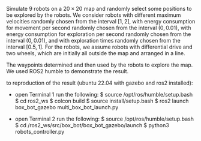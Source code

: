 Simulate $9$ robots on a $20\times20$ map and randomly select some positions to be explored by the robots. 
We consider robots with different maximum velocities randomly chosen from the interval $[1,2]$, with energy consumption for movement per second randomly chosen from the interval $(0,0.01)$, 
with energy consumption for exploration per second randomly chosen from the interval $(0,0.01)$, and with exploration times randomly chosen from the interval $[0.5,1]$. For the robots, 
we assume robots with differential drive and two wheels, which are initially all outside the map and arranged in a line.

The waypoints determined and then used by the robots to explore the map. We used ROS2 humble to demonstrate the result.

to reproduction of the result (ubuntu 22.04 with gazebo and ros2 installed):

- open Terminal 1 run the following:
$ source /opt/ros/humble/setup.bash
$ cd ros2_ws
$ colcon build
$ source install/setup.bash
$ ros2 launch box_bot_gazebo multi_box_bot_launch.py
 
- open Terminal 2 run the following:
$ source /opt/ros/humble/setup.bash
$ cd /ros2_ws/src/box_bot/box_bot_gazebo/launch
$ python3 robots_controller.py
